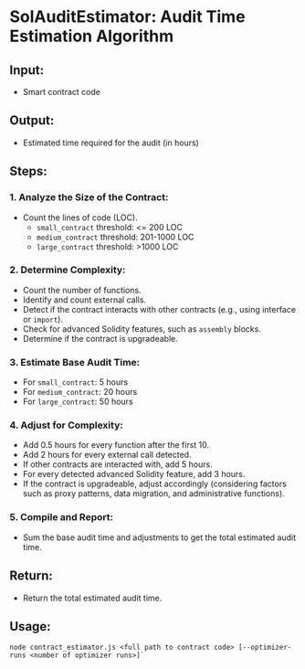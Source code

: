 # SolAuditEstimator: Audit Time Estimation Algorithm

## **Input**:

- Smart contract code

## **Output**:

- Estimated time required for the audit (in hours)

## **Steps**:

### 1. **Analyze the Size of the Contract**:

- Count the lines of code (LOC).
  - `small_contract` threshold: <= 200 LOC
  - `medium_contract` threshold: 201-1000 LOC
  - `large_contract` threshold: >1000 LOC

### 2. **Determine Complexity**:

- Count the number of functions.
- Identify and count external calls.
- Detect if the contract interacts with other contracts (e.g., using interface or `import`).
- Check for advanced Solidity features, such as `assembly` blocks.
- Determine if the contract is upgradeable.

### 3. **Estimate Base Audit Time**:

- For `small_contract`: 5 hours
- For `medium_contract`: 20 hours
- For `large_contract`: 50 hours

### 4. **Adjust for Complexity**:

- Add 0.5 hours for every function after the first 10.
- Add 2 hours for every external call detected.
- If other contracts are interacted with, add 5 hours.
- For every detected advanced Solidity feature, add 3 hours.
- If the contract is upgradeable, adjust accordingly (considering factors such as proxy patterns, data migration, and administrative functions).

### 5. **Compile and Report**:

- Sum the base audit time and adjustments to get the total estimated audit time.

## **Return**:

- Return the total estimated audit time.

## **Usage**:

```shell
node contract_estimator.js <full path to contract code> [--optimizer-runs <number of optimizer runs>]`
```
